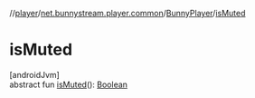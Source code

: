 //[player](../../../index.md)/[net.bunnystream.player.common](../index.md)/[BunnyPlayer](index.md)/[isMuted](is-muted.md)

# isMuted

[androidJvm]\
abstract fun [isMuted](is-muted.md)(): [Boolean](https://kotlinlang.org/api/latest/jvm/stdlib/kotlin-stdlib/kotlin/-boolean/index.html)
